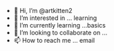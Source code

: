 - 👋 Hi, I’m @artkitten2
- 👀 I’m interested in ... learning
- 🌱 I’m currently learning ...basics
- 💞️ I’m looking to collaborate on ...
- 📫 How to reach me ... email

<!---
artkitten2/artkitten2 is a ✨ special ✨ repository because its `README.md` (this file) appears on your GitHub profile.
You can click the Preview link to take a look at your changes.
--->

